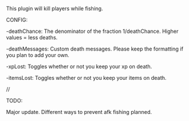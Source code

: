 This plugin will kill players while fishing.

CONFIG:

-deathChance: The denominator of the fraction 1/deathChance. Higher values = less deaths.

-deathMessages: Custom death messages. Please keep the formatting if you plan to add your own.

-xpLost: Toggles whether or not you keep your xp on death.

-itemsLost: Toggles whether or not you keep your items on death.


//

TODO:

Major update. Different ways to prevent afk fishing planned.
